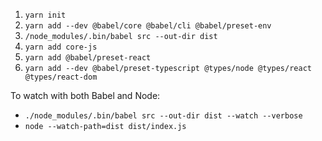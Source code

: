 1. `yarn init`
2. `yarn add --dev @babel/core @babel/cli @babel/preset-env`
3. `/node_modules/.bin/babel src --out-dir dist`
4. `yarn add core-js`
5. `yarn add @babel/preset-react`
6. `yarn add --dev @babel/preset-typescript @types/node @types/react @types/react-dom`

To watch with both Babel and Node:
- `./node_modules/.bin/babel src --out-dir dist --watch --verbose`
- `node --watch-path=dist dist/index.js`

